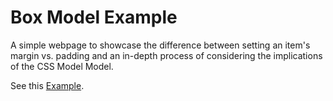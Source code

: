 # Box Model Example

A simple webpage to showcase the difference between setting an item's margin vs. padding and an in-depth process of considering the implications of the CSS Model Model.

See this [Example](example.html).